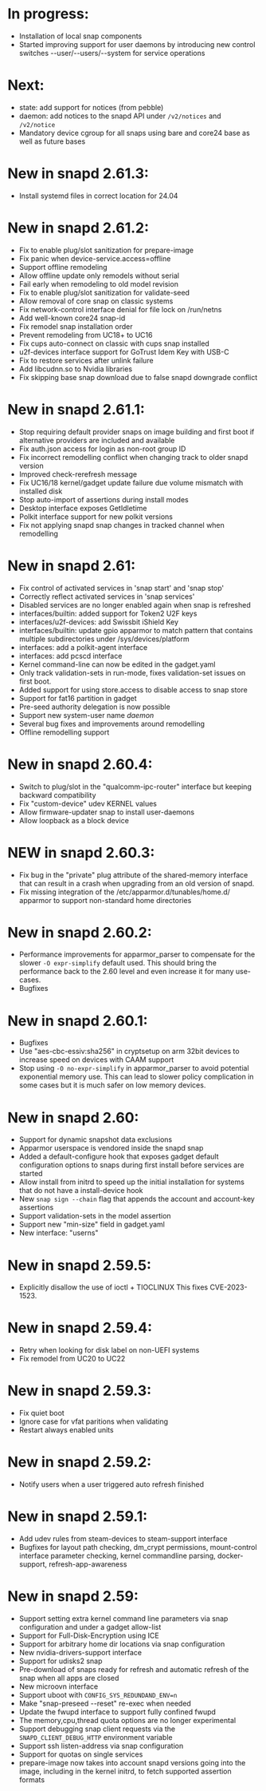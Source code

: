 # In progress:
* Installation of local snap components
* Started improving support for user daemons by introducing new control switches --user/--users/--system for service operations

# Next:
* state: add support for notices (from pebble)
* daemon: add notices to the snapd API under `/v2/notices` and `/v2/notice`
* Mandatory device cgroup for all snaps using bare and core24 base as well as future bases

# New in snapd 2.61.3:
* Install systemd files in correct location for 24.04

# New in snapd 2.61.2:
* Fix to enable plug/slot sanitization for prepare-image
* Fix panic when device-service.access=offline
* Support offline remodeling
* Allow offline update only remodels without serial
* Fail early when remodeling to old model revision
* Fix to enable plug/slot sanitization for validate-seed
* Allow removal of core snap on classic systems
* Fix network-control interface denial for file lock on /run/netns
* Add well-known core24 snap-id
* Fix remodel snap installation order
* Prevent remodeling from UC18+ to UC16
* Fix cups auto-connect on classic with cups snap installed
* u2f-devices interface support for GoTrust Idem Key with USB-C
* Fix to restore services after unlink failure
* Add libcudnn.so to Nvidia libraries
* Fix skipping base snap download due to false snapd downgrade conflict

# New in snapd 2.61.1:
* Stop requiring default provider snaps on image building and first boot if alternative providers are included and available
* Fix auth.json access for login as non-root group ID
* Fix incorrect remodelling conflict when changing track to older snapd version
* Improved check-rerefresh message
* Fix UC16/18 kernel/gadget update failure due volume mismatch with installed disk
* Stop auto-import of assertions during install modes
* Desktop interface exposes GetIdletime
* Polkit interface support for new polkit versions
* Fix not applying snapd snap changes in tracked channel when remodelling

# New in snapd 2.61:
* Fix control of activated services in 'snap start' and 'snap stop'
* Correctly reflect activated services in 'snap services'
* Disabled services are no longer enabled again when snap is refreshed
* interfaces/builtin: added support for Token2 U2F keys
* interfaces/u2f-devices: add Swissbit iShield Key
* interfaces/builtin: update gpio apparmor to match pattern that contains multiple subdirectories under /sys/devices/platform
* interfaces: add a polkit-agent interface
* interfaces: add pcscd interface
* Kernel command-line can now be edited in the gadget.yaml
* Only track validation-sets in run-mode, fixes validation-set issues on first boot.
* Added support for using store.access to disable access to snap store
* Support for fat16 partition in gadget
* Pre-seed authority delegation is now possible
* Support new system-user name  _daemon_
* Several bug fixes and improvements around remodelling
* Offline remodelling support

# New in snapd 2.60.4:
* Switch to plug/slot in the "qualcomm-ipc-router" interface
  but keeping backward compatibility
* Fix "custom-device" udev KERNEL values
* Allow firmware-updater snap to install user-daemons
* Allow loopback as a block device

# NEW in snapd 2.60.3:
* Fix bug in the "private" plug attribute of the shared-memory
  interface that can result in a crash when upgrading from an
  old version of snapd.
* Fix missing integration of the /etc/apparmor.d/tunables/home.d/
  apparmor to support non-standard home directories

# New in snapd 2.60.2:
* Performance improvements for apparmor_parser to compensate for
  the slower `-O expr-simplify` default used. This should bring
  the performance back to the 2.60 level and even increase it
  for many use-cases.
* Bugfixes

# New in snapd 2.60.1:
* Bugfixes
* Use "aes-cbc-essiv:sha256" in cryptsetup on arm 32bit devices
  to increase speed on devices with CAAM support
* Stop using `-O no-expr-simplify` in apparmor_parser to avoid
  potential exponential memory use. This can lead to slower
  policy complication in some cases but it is much safer on
  low memory devices.

# New in snapd 2.60:
* Support for dynamic snapshot data exclusions
* Apparmor userspace is vendored inside the snapd snap
* Added a default-configure hook that exposes gadget default configuration
  options to snaps during first install before services are started
* Allow install from initrd to speed up the initial installation for
  systems that do not have a install-device hook
* New `snap sign --chain` flag that appends the account and account-key
  assertions
* Support validation-sets in the model assertion
* Support new "min-size" field in gadget.yaml
* New interface: "userns"

# New in snapd 2.59.5:
* Explicitly disallow the use of ioctl + TIOCLINUX
  This fixes CVE-2023-1523.

# New in snapd 2.59.4:
* Retry when looking for disk label on non-UEFI systems
* Fix remodel from UC20 to UC22

# New in snapd 2.59.3:
* Fix quiet boot
* Ignore case for vfat paritions when validating
* Restart always enabled units

# New in snapd 2.59.2:
* Notify users when a user triggered auto refresh finished

# New in snapd 2.59.1:

* Add udev rules from steam-devices to steam-support interface
* Bugfixes for layout path checking, dm_crypt permissions,
  mount-control interface parameter checking, kernel commandline
  parsing, docker-support, refresh-app-awareness

# New in snapd 2.59:

* Support setting extra kernel command line parameters via snap
  configuration and under a gadget allow-list
* Support for Full-Disk-Encryption using ICE
* Support for arbitrary home dir locations via snap configuration
* New nvidia-drivers-support interface
* Support for udisks2 snap
* Pre-download of snaps ready for refresh and automatic refresh of the
  snap when all apps are closed
* New microovn interface
* Support uboot with `CONFIG_SYS_REDUNDAND_ENV=n`
* Make "snap-preseed --reset" re-exec when needed
* Update the fwupd interface to support fully confined fwupd
* The memory,cpu,thread quota options are no longer experimental
* Support debugging snap client requests via the `SNAPD_CLIENT_DEBUG_HTTP`
  environment variable
* Support ssh listen-address via snap configuration
* Support for quotas on single services
* prepare-image now takes into account snapd versions going into the image,
  including in the kernel initrd, to fetch supported assertion formats
